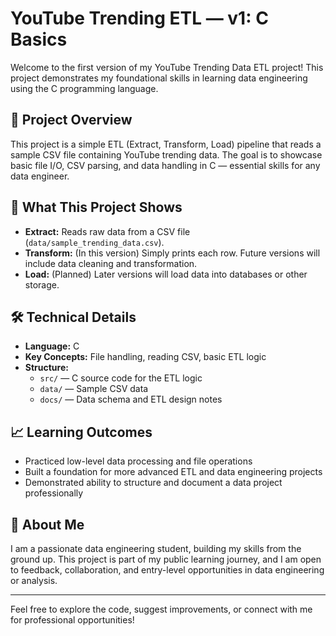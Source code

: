 # YouTube Trending ETL — v1: C Basics

Welcome to the first version of my YouTube Trending Data ETL project! This project demonstrates my foundational skills in learning data engineering using the C programming language.

## 📌 Project Overview
This project is a simple ETL (Extract, Transform, Load) pipeline that reads a sample CSV file containing YouTube trending data. The goal is to showcase basic file I/O, CSV parsing, and data handling in C — essential skills for any data engineer.

## 🚀 What This Project Shows
- **Extract:** Reads raw data from a CSV file (`data/sample_trending_data.csv`).
- **Transform:** (In this version) Simply prints each row. Future versions will include data cleaning and transformation.
- **Load:** (Planned) Later versions will load data into databases or other storage.

## 🛠️ Technical Details
- **Language:** C
- **Key Concepts:** File handling, reading CSV, basic ETL logic
- **Structure:**
  - `src/` — C source code for the ETL logic
  - `data/` — Sample CSV data
  - `docs/` — Data schema and ETL design notes

## 📈 Learning Outcomes
- Practiced low-level data processing and file operations
- Built a foundation for more advanced ETL and data engineering projects
- Demonstrated ability to structure and document a data project professionally

## 👤 About Me
I am a passionate data engineering student, building my skills from the ground up. This project is part of my public learning journey, and I am open to feedback, collaboration, and entry-level opportunities in data engineering or analysis.

---

Feel free to explore the code, suggest improvements, or connect with me for professional opportunities!
